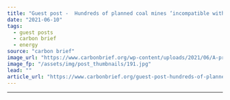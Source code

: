 ```yaml
---
title: "Guest post -  Hundreds of planned coal mines ‘incompatible with 1.5C target’"
date: "2021-06-10"
tags: 
  - guest posts
  - carbon brief
  - energy
source: "carbon brief"
image_url: "https://www.carbonbrief.org/wp-content/uploads/2021/06/A-procession-of-50-ton-trucks-are-loaded-with-overburden-on-their-way-to-a-spoil-heap-at-a-new-open-cast-mine-near-Ordos-China-583x372.jpg"
image_fp: "/assets/img/post_thumbnails/191.jpg"
lead: ""
article_url: "https://www.carbonbrief.org/guest-post-hundreds-of-planned-coal-mines-incompatible-with-1-5c-target"
---
```


---
